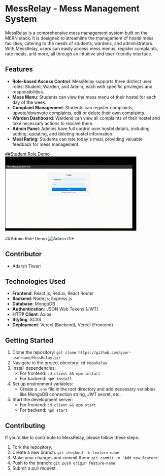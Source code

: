 # MessRelay - Mess Management System

MessRelay is a comprehensive mess management system built on the MERN stack. It is designed to streamline the management of hostel mess facilities, catering to the needs of students, wardens, and administrators. With MessRelay, users can easily access mess menus, register complaints, rate meals, and more, all through an intuitive and user-friendly interface.

## Features

- **Role-based Access Control**: MessRelay supports three distinct user roles: Student, Warden, and Admin, each with specific privileges and responsibilities.
- **Mess Menu**: Students can view the mess menu of their hostel for each day of the week.
- **Complaint Management**: Students can register complaints, upvote/downvote complaints, edit or delete their own complaints.
- **Warden Dashboard**: Wardens can view all complaints of their hostel and take necessary actions to resolve them.
- **Admin Panel**: Admins have full control over hostel details, including adding, updating, and deleting hostel information.
- **Meal Rating**: Students can rate today's meal, providing valuable feedback for mess management.

##Student Role Demo
 ![Student GIF](https://github.com/Adarsh-Tiwari83/MessRelay/blob/master/assets/Student.gif)

##Admin Role Demo
  ![Admin GIF](https://github.com/Adarsh-Tiwari83/MessRelay/blob/master/assets/Admin.gif)

## Contributor

- Adarsh Tiwari

## Technologies Used

- **Frontend**: React.js, Redux, React Router
- **Backend**: Node.js, Express.js
- **Database**: MongoDB
- **Authentication**: JSON Web Tokens (JWT)
- **HTTP Client**: Axios
- **Styling**: SCSS
- **Deployment**: Vercel (Backend), Vercel (Frontend)

## Getting Started

1. Clone the repository: `git clone https://github.com/your-username/MessRelay.git`
2. Navigate to the project directory: `cd MessRelay`
3. Install dependencies:
   - For frontend: `cd client && npm install`
   - For backend: `npm install`
4. Set up environment variables:
   - Create a `.env` file in the root directory and add necessary variables like MongoDB connection string, JWT secret, etc.
5. Start the development server:
   - For frontend: `cd client && npm start`
   - For backend: `npm start`

## Contributing

If you'd like to contribute to MessRelay, please follow these steps:

1. Fork the repository.
2. Create a new branch: `git checkout -b feature-name`
3. Make your changes and commit them: `git commit -m 'Add new feature'`
4. Push to the branch: `git push origin feature-name`
5. Submit a pull request.
